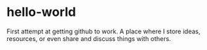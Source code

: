 # hello-world
First attempt at getting github to work. A place where I store ideas, resources, or even share and discuss things with others.
